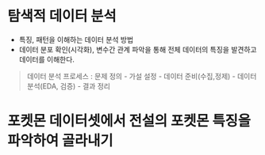 # 탐색적 데이터 분석

- 특징, 패턴을 이해하는 데이터 분석 방법
- 데이터 분포 확인(시각화), 변수간 관계 파악을 통해 전체 데이터의 특징을 발견하고 데이터를 이해한다.

> 데이터 분석 프로세스 : 문제 정의 - 가설 설정 - 데이터 준비(수집,정제) - 데이터 분석(EDA, 검증) - 결과 정리

# 포켓몬 데이터셋에서 전설의 포켓몬 특징을 파악하여 골라내기

